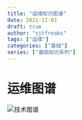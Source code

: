 ```yaml
---
title: "运维知识图谱"
date: 2021-12-01
draft: true
author: "sjtfreaks"
tags: ["运维"]
categories: ["基础"]
series: ["基础知识系列"]
---
```


# 运维图谱

![技术图谱](/images/yunwei.jpg)